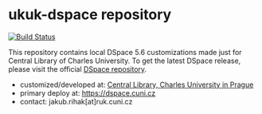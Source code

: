 # ukuk-dspace repository



[![Build Status](https://api.travis-ci.com/UKUK-Repository-Dept/ukuk-dspace.svg?branch=master)](https://travis-ci.com/UKUK-Repository-Dept/ukuk-dspace)

This repository contains local DSpace 5.6 customizations made just for Central Library of Charles University. To get the latest DSpace release, please visit
the official [DSpace repository](https://github.com/DSpace/DSpace).

* customized/developed at: [Central Library, Charles University in Prague](http://knihovna.cuni.cz/)
* primary deploy at: https://dspace.cuni.cz
* contact: jakub.rihak[at]ruk.cuni.cz
